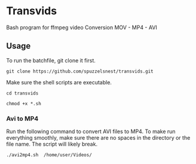 # Transvids
Bash program for ffmpeg video Conversion MOV - MP4 - AVI


## Usage
To run the batchfile, git clone it first.

```
git clone https://github.com/spuzzelsnest/transvids.git
```

Make sure the shell scripts are executable.

```
cd transvids

chmod +x *.sh
```

### Avi to MP4


Run the following command to convert AVI files to MP4. To make run everything smoothly, make sure there are no spaces in the directory or the file name. The script will likely break.

```
./avi2mp4.sh  /home/user/Videos/
```

